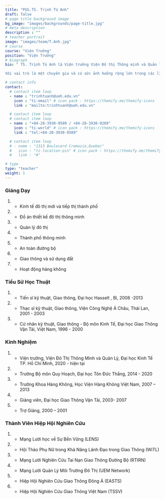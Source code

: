```yaml
---
title: "PGS.TS. Trịnh Tú Anh"
draft: false
# page title background image
bg_image: "images/backgrounds/page-title.jpg"
# meta description
description : ""
# teacher portrait
image: "images/team/T.Anh.jpg"
# course
course: "Viện Trưởng"
position: "Viện Trưởng"
# biograph
bio: " TS. Trịnh Tú Anh là Viện trưởng Viện Đô thị Thông minh và Quản lý, thuộc trường Công nghệ và Thiết kế, Đại học Kinh tế TP. HCM (UEH-CTD/ISCM). Bên cạnh đó, cô đang là giảng viên thỉnh giảng, giám sát viên và giảng viên hướng dẫn đề tài cho học viên thạc sĩ và tiến sĩ tại các trường đại học quốc tế như Trieste University, Hasselt University, Thammasat University, Handong Global University,… Cô còn là người đồng tổ chức/ tổ chức chính của nhiều hội nghị quốc tế, bao gồm International Conference on Sustainable Development Civil, Urban, and Transportation Engineering (CUTE-2016, 2018), Aviation Future: Challenge and Solution (AFCS, 2020), Resilience by Technology and Design (RTD, 2022), Sustainable University Development: Opportunity and Challenge (SUDOC, 2022).

Với vai trò là một chuyên gia và có sức ảnh hưởng rộng lớn trong các lĩnh vực liên quan đến phát triển bền vững, đô thị thông minh, quy hoạch đô thị và giao thông, an toàn giao thông, kinh tế vận tải và vận hành hàng không, TS. Trịnh Tú Anh đã tham gia thực hiện nhiều dự án trong và ngoài nước. Cô cũng đã nhận được nhiều thành tích xuất sắc trong nghiên cứu học thuật, với nhiều bài công bố trên các tạp chí uy tín, cũng như tại các hội thảo học thuật."

# contact info
contact:
  # contact item loop
  - name : "trinhtuanh@ueh.edu.vn"
    icon : "ti-email" # icon pack : https://themify.me/themify-icons
    link : "mailto:trinhtuanh@ueh.edu.vn"

  # contact item loop
  # contact item loop
  - name : "+84-28-3930-9589 / +84-28-3930-9269"
    icon : "ti-world" # icon pack : https://themify.me/themify-icons
    link : "tel:+84-28-3930-9589"

  # contact item loop
  # - name : "1313 Boulevard Cremazie,Quebec"
  #   icon : "ti-location-pin" # icon pack : https://themify.me/themify-icons
  #   link : "#"

# type
type: "teacher"
weight: 1
---
```


### Giảng Dạy

1. - Kinh tế đô thị mới và tiếp thị thành phố
1. - Đồ án thiết kế đô thị thông minh
1. - Quản lý đô thị
1. - Thành phố thông minh
1. - An toàn đường bộ
1. - Giao thông và sử dụng đất
1. - Hoạt động hàng không

### Tiểu Sử Học Thuật

1. - Tiến sĩ kỹ thuật, Giao thông, Đại học Hasselt , Bỉ, 2008 -2013
1. - Thạc sĩ kỹ thuật, Giao thông, Viện Công Nghệ Á Châu, Thái Lan, 2001 - 2003
1. - Cử nhân kỹ thuật, Giao thông - Bộ môn Kinh Tế, Đại học Giao Thông Vận Tải, Việt Nam, 1996 - 2000

### Kinh Nghiệm

1. - Viện trưởng, Viện Đô Thị Thông Minh và Quản Lý, Đại học Kinh Tế TP. Hồ Chí Minh, 2020 - hiện tại
1. - Trưởng Bộ môn Quy Hoạch, Đại học Tôn Đức Thắng, 2014 - 2020
1. - Trưởng Khoa Hàng Không, Học Viện Hàng Không Việt Nam, 2007 – 2013
1. - Giảng viên, Đại học Giao Thông Vận Tải, 2003- 2007
1. - Trợ Giảng, 2000 – 2001

### Thành Viên Hiệp Hội Nghiên Cứu

1. - Mạng Lưới học về Sự Bền Vững (LENS)
1. - Hội Thảo Phụ Nữ trong Khả Năng Lãnh Đạo trong Giao Thông (WiTL)
1. - Mạng Lưới Nghiên Cứu Tai Nạn Giao Thông Đường Bộ (RTIRN)
1. - Mạng Lưới Quản Lý Môi Trường Đô Thị (UEM Network)
1. - Hiệp Hội Nghiên Cứu Giao Thông Đông Á (EASTS)
1. - Hiệp Hội Nghiên Cứu Giao Thông Việt Nam (TSSV)

<!-- ### [Bấm vào ĐÂY để xem các bài báo](https://scholar.google.com/citations?hl=en&view_op=list_works&gmla=AH70aAXRdl6O1RpzMQTHBN-SOAF7oUQMawjO4TlCcrUTMi0wgP5URi2cR4_i24RhDbn5oLhz_QlRMTa2J9w8ew&user=bQrm2JYAAAAJ) -->
